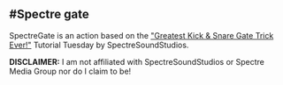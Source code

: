 #Spectre gate
--
SpectreGate is an action based on the ["Greatest Kick & Snare Gate Trick Ever!"](https://www.youtube.com/watch?v=kVYmNTgMyww) Tutorial Tuesday by SpectreSoundStudios.

**DISCLAIMER:** I am not affiliated with SpectreSoundStudios or Spectre Media Group nor do I claim to be!
